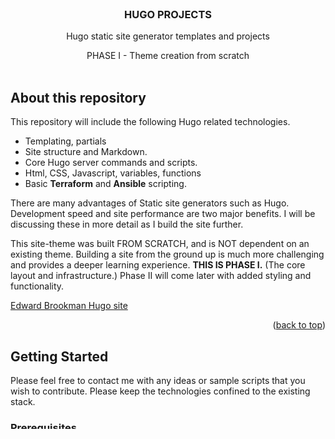 <div id="top"></div>

<!-- Author: Edward Brookman -->


<!-- PROJECT LOGO -->
<br />
<div align="center">
  

  <h3 align="center">HUGO PROJECTS</h3>

  <p align="center" >
    Hugo static site generator templates and projects 
    <br />
    
  </p>

  <p align="center">
    PHASE I - Theme creation from scratch 
    <br />
    <br />
  </p>


</div>




<!-- ABOUT THE PROJECT -->
## About this repository

This repository will include the following Hugo related technologies. 

- Templating, partials
- Site structure and Markdown.
- Core Hugo server commands and scripts.
- Html, CSS, Javascript, variables, functions
- Basic **Terraform** and **Ansible** scripting. 

There are many advantages of Static site generators such as Hugo. Development speed and site performance are two major benefits. I will be discussing these in more detail as I build the site further. 

This site-theme was built FROM SCRATCH, and is NOT dependent on an existing theme. Building a site from the ground up is much more challenging and provides a deeper learning experience. **THIS IS PHASE I.** (The core layout and infrastructure.) Phase II will come later with added styling and functionality. 

[Edward Brookman Hugo site](https://edb616321.github.io/)


<p align="right">(<a href="#top">back to top</a>)</p>



<!-- GETTING STARTED -->
## Getting Started

Please feel free to contact me with any ideas or sample scripts that you wish to contribute. Please keep the technologies confined to the existing stack. 
### Prerequisites

ALL of these examples are based on Linux. The Centos and Ubuntu distributions are preferred. 

### Installation

_Below are some basic Hugo installation instructions._

- Install Hugo server. (ubuntu)

```
sudo apt update 
sudo apt -y install hugo
```

- Create a new Hugo site using yaml format. 

```

hugo new site sitename -f yml
```




<p align="right">(<a href="#top">back to top</a>)</p>



<!-- CONTRIBUTING -->
## Contributing

Contributions are what make the open source community such an amazing place to learn, inspire, and create. Any contributions you make are **greatly appreciated**.

If you have a suggestion that would make this better, please fork the repo and create a pull request. You can also simply open an issue with the tag "enhancement".
Don't forget to give the project a star! Thanks again!

1. Fork the Project
2. Create your Feature Branch (`git checkout -b feature/AmazingFeature`)
3. Commit your Changes (`git commit -m 'Add some AmazingFeature'`)
4. Push to the Branch (`git push origin feature/AmazingFeature`)
5. Open a Pull Request

<p align="right">(<a href="#top">back to top</a>)</p>



<!-- LICENSE -->
## License

Distributed under the MIT License. See `LICENSE.txt` for more information.

<p align="right">(<a href="#top">back to top</a>)</p>




